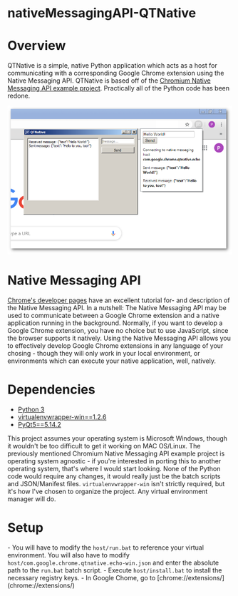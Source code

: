 # nativeMessagingAPI-QTNative

<h1>Overview</h1>

QTNative is a simple, native Python application which acts as a host for communicating with a corresponding Google Chrome extension using the Native Messaging API. QTNative is based off of the [Chromium Native Messaging API example project](https://chromium.googlesource.com/chromium/src/+/master/chrome/common/extensions/docs/examples/api/nativeMessaging). Practically all of the Python code has been redone.

![](https://github.com/PaulBenMarsh/nativeMessagingAPI-QTNative/blob/master/screenshots/qtnative_screenshot.png?raw=true)

<h1>Native Messaging API</h1>

[Chrome's developer pages](https://developer.chrome.com/apps/nativeMessaging) have an excellent tutorial for- and description of the Native Messaging API. In a nutshell: The Native Messaging API may be used to communicate between a Google Chrome extension and a native application running in the background. Normally, if you want to develop a Google Chrome extension, you have no choice but to use JavaScript, since the browser supports it natively. Using the Native Messaging API allows you to effectively develop Google Chrome extensions in any language of your chosing - though they will only work in your local environment, or environments which can execute your native application, well, natively.

<h1>Dependencies</h1>
<ul>
  <li><a href="https://www.python.org/downloads/" rel="nofollow">Python 3</a></li>
  <li><a href="https://pypi.org/project/virtualenvwrapper-win/" rel="nofollow">virtualenvwrapper-win==1.2.6</a></li>
  <li><a href="https://pypi.org/project/PyQt5/" rel="nofollow">PyQt5==5.14.2</a></li>
</ul>

This project assumes your operating system is Microsoft Windows, though it wouldn't be too difficult to get it working on MAC OS/Linux. The previously mentioned Chromium Native Messaging API example project is operating system agnostic - if you're interested in porting this to another operating system, that's where I would start looking. None of the Python code would require any changes, it would really just be the batch scripts and JSON/Manifest files. <code>virtualenvwrapper-win</code> isn't strictly required, but it's how I've chosen to organize the project. Any virtual environment manager will do.

<h1>Setup</h1>
- You will have to modify the <code>host/run.bat</code> to reference your virtual environment. You will also have to modify <code>host/com.google.chrome.qtnative.echo-win.json</code> and enter the absolute path to the <code>run.bat</code> batch script.
- Execute <code>host/install.bat</code> to install the necessary registry keys.
- In Google Chome, go to [chrome://extensions/](chrome://extensions/)
